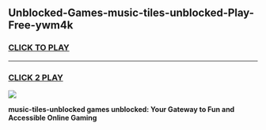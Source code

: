 
## Unblocked-Games-music-tiles-unblocked-Play-Free-ywm4k
<h3>
<a href="https://premium76.site?title=music-tiles-unblocked&ref=19M">CLICK TO PLAY</a></h3>
<hr>

<h3>
<a href="https://premium76.site?title=music-tiles-unblocked&ref=19M">CLICK 2 PLAY</a>
  
</h3>

<a href="https://premium76.site?title=music-tiles-unblocked&ref=19M"><img src="https://clearcache.store/games.png"></a>


**music-tiles-unblocked games unblocked: Your Gateway to Fun and Accessible Online Gaming**
